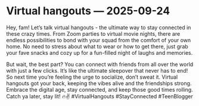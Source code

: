 # Virtual hangouts — 2025-09-24

Hey, fam! Let’s talk virtual hangouts - the ultimate way to stay connected in these crazy times. From Zoom parties to virtual movie nights, there are endless possibilities to bond with your squad from the comfort of your own home. No need to stress about what to wear or how to get there, just grab your fave snacks and cozy up for a fun-filled night of laughs and memories.

But wait, the best part? You can connect with friends from all over the world with just a few clicks. It’s like the ultimate sleepover that never has to end! So next time you’re feeling the urge to socialize, don’t sweat it. Virtual hangouts got your back, keeping the vibes alive and the friendships strong. Embrace the digital age, stay connected, and keep those good times rolling. Catch ya later, stay lit! 🔥✌️ #VirtualHangouts #StayConnected #TeenBlogger